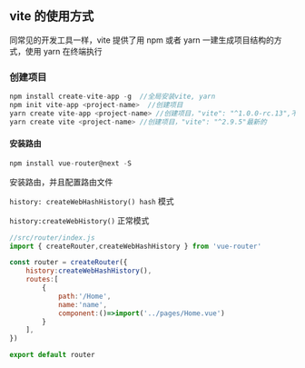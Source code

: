 ## vite 的使用方式

同常见的开发工具一样，vite 提供了用 npm 或者 yarn 一建生成项目结构的方式，使用 yarn 在终端执行

### 创建项目

```js
npm install create-vite-app -g	//全局安装vite, yarn
npm init vite-app <project-name>  //创建项目
yarn create vite-app <project-name>	//创建项目，"vite": "^1.0.0-rc.13",不用这个
yarn create vite <project-name>	//创建项目，"vite": "^2.9.5"最新的
```

#### 安装路由

```js
npm install vue-router@next -S
```

安装路由，并且配置路由文件

`history: createWebHashHistory() hash` 模式

`history:createWebHistory()` 正常模式

```js
//src/router/index.js
import { createRouter,createWebHashHistory } from 'vue-router'

const router = createRouter({
    history:createWebHashHistory(),
    routes:[
        {
            path:'/Home',
            name:'name',
            component:()=>import('../pages/Home.vue')
        }
    ],
})

export default router

```

